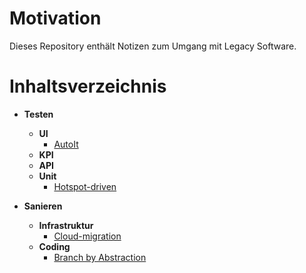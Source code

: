 # Motivation

Dieses Repository enthält Notizen zum Umgang mit Legacy Software.

# Inhaltsverzeichnis

- **Testen**
  - **UI**
    - [AutoIt](./testen/ui/autoit.md)
  - **KPI**
  - **API**
  - **Unit**
    - [Hotspot-driven](./testen/hotspot-driven.md) 

- **Sanieren**
  - **Infrastruktur**
    - [Cloud-migration](./sanieren/cloud-migration.md)
  - **Coding**
    - [Branch by Abstraction](./sanieren/branch-by-abstraction.md)
